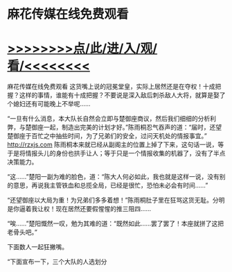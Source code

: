 # 麻花传媒在线免费观看

# <a href="https://github.com/dangole/dfs/issues/1">>>>>>>>>点/此/进/入/观/看/<<<<<<<<</a>

麻花传媒在线免费观看
这货嘴上说的冠冕堂皇，实际上居然还是在夺权！十成把握？这样的事情，谁能有十成把握？不要说是深入敌后刺杀敌人大将，就算是娶了个媳妇还有可能晚上不举呢……

“一旦有什么消息，本大队长自然会立即与楚御座商议，然后我们细细的分析利弊，与楚御座一起，制造出完美的计划才好。”陈雨桐忍气吞声的道：“届时，还望楚御座于百忙之中抽些时间，为了兄弟们的安全，过问天机处的情报事宜。”
http://rzxjs.com
陈雨桐本来就已经从副阁主的位置上掉了下来，这句话一说，等于是将情报头儿的身份也拱手让人；等于只是一个情报收集的机器了，没有了半点决策能力。

“这……”楚阳一副为难的脸色，道：“陈大人何必如此，我也就是这样一说，没有别的意思，再说我主管铁血和总揽全局，已经是很忙，恐怕未必会有时间……”

“还望御座以大局为重！为兄弟们多多着想！”陈雨桐肚子里在狂骂这货无耻。分明是你逼着我让权！现在居然还要假惺惺的推三阻四……

“唉……”楚阳慨然一叹，勉为其难的道：“既然如此……罢了罢了！本座就拼了这把老骨头吧。”

下面数人一起狂撇嘴。

“下面宣布一下，三个大队的人选划分
